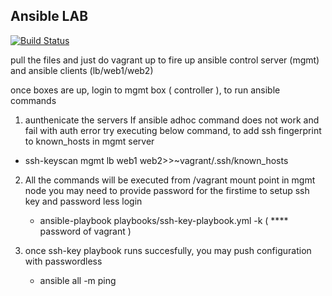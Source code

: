 ## Ansible LAB

[![Build Status](https://travis-ci.org/satyakaki/ansible_roles_lab.svg?branch=master)](https://travis-ci.org/satyakaki/ansible_roles_lab)

pull the files and just do vagrant up to fire up  ansible control server (mgmt) and ansible clients (lb/web1/web2)

once boxes are up, login to mgmt box ( controller ), to run ansible commands

1. aunthenicate the servers 
   If ansible adhoc command does not work and fail with auth error try executing below 
   command, to add ssh fingerprint to known_hosts in mgmt server

 * ssh-keyscan  mgmt lb web1 web2>>~vagrant/.ssh/known_hosts

2. All the commands will be executed from /vagrant mount point in mgmt node 
   you may need to provide password for the firstime to setup ssh key and password less login

	* ansible-playbook playbooks/ssh-key-playbook.yml -k ( **** password of vagrant )

3. once ssh-key playbook runs succesfully, you may push configuration with passwordless

	* ansible all -m ping


